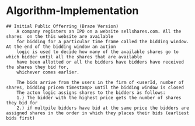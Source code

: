 # Algorithm-Implementation
    ## Initial Public Offerring (Braze Version)
        A company registers an IPO on a website sellshares.com. All the shares  on the this website are available
        for bidding for a particular time frame called the bidding window. At the end of the bidding window an aution
        logic is used to decide how many of the available shares go to which bidder until all the shares that are available
        have been allotted or all the bidders have bidders have received the shares they bid for,
        whichever comes earlier. 

        The bids arrive from the users in the firm of <userId, number of shares, bidding pricem timestamp> until the bidding window is closed
        The acton logic assigns shares to the bidders as follows:
        1.) The bidder with the highest price gets the number of shares they bid for
        2.) if multpile bidders have bid at the same price the bidders are assigned shares in the order in which they places their bids (earliest bids first)